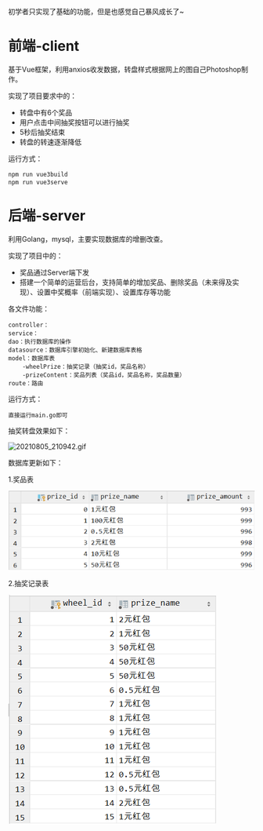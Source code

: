 初学者只实现了基础的功能，但是也感觉自己暴风成长了~

# 前端-client

基于Vue框架，利用anxios收发数据，转盘样式根据网上的图自己Photoshop制作。

实现了项目要求中的：

- 转盘中有6个奖品
- 用户点击中间抽奖按钮可以进行抽奖
- 5秒后抽奖结束
- 转盘的转速逐渐降低

运行方式：

```
npm run vue3build
npm run vue3serve
```



# 后端-server

利用Golang，mysql，主要实现数据库的增删改查。

实现了项目中的：

- 奖品通过Server端下发
- 搭建一个简单的运营后台，支持简单的增加奖品、删除奖品（未来得及实现）、设置中奖概率（前端实现）、设置库存等功能

各文件功能：

```
controller：
service：
dao：执行数据库的操作
datasource：数据库引擎初始化、新建数据库表格
model：数据库表
	-wheelPrize：抽奖记录（抽奖id，奖品名称）
	-prizeContent：奖品列表（奖品id，奖品名称，奖品数量）
route：路由
```
运行方式：

```
直接运行main.go即可
```
抽奖转盘效果如下：

![20210805_210942.gif](https://github.com/544211707/wheel/blob/master/img/20210805_210942.gif?raw=true)

数据库更新如下：

1.奖品表

![奖品列表.png](https://github.com/544211707/wheel/blob/master/img/%E5%A5%96%E5%93%81%E5%88%97%E8%A1%A8.png?raw=true)

2.抽奖记录表

![抽奖记录.png](https://github.com/544211707/wheel/blob/master/img/%E6%8A%BD%E5%A5%96%E8%AE%B0%E5%BD%95.png?raw=true)
